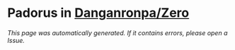 # Padorus in [Danganronpa/Zero](https://myanimelist.net/manga/47917/Danganronpa_Zero)

###### This page was automatically generated. If it contains errors, please open a Issue.
